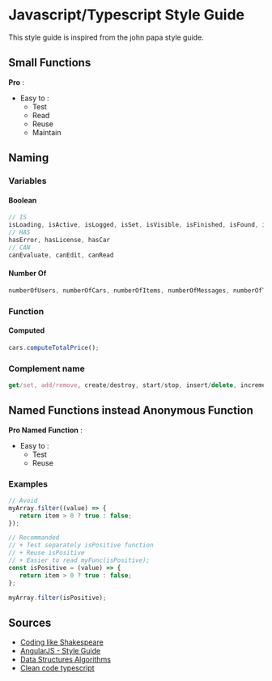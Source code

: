 # Javascript/Typescript Style Guide

This style guide is inspired from the john papa style guide.

## Small Functions

**Pro** :
- Easy to :
  - Test
  - Read
  - Reuse
  - Maintain
  
## Naming 

### Variables 

#### Boolean

```javascript
// IS
isLoading, isActive, isLogged, isSet, isVisible, isFinished, isFound, isOpen
// HAS
hasError, hasLicense, hasCar
// CAN
canEvaluate, canEdit, canRead
```

#### Number Of

```javascript
numberOfUsers, numberOfCars, numberOfItems, numberOfMessages, numberOfTickets
```

### Function

#### Computed

```javascript
cars.computeTotalPrice();
```

### Complement name

```javascript
get/set, add/remove, create/destroy, start/stop, insert/delete, increment/decrement, old/new, begin/end, first/last, up/down, min/max, next/previous, old/new, open/close, show/hide, suspend/resume, etc.
```

## Named Functions instead Anonymous Function

**Pro Named Function** :
- Easy to :
  - Test
  - Reuse

### Examples

```javascript
// Avoid
myArray.filter((value) => {
   return item > 0 ? true : false;
});
```

```javascript
// Recommanded
// + Test separately isPositive function
// + Reuse isPositive
// + Easier to read myFunc(isPositive);
const isPositive = (value) => {
   return item > 0 ? true : false;
};

myArray.filter(isPositive);
```

## Sources

- [Coding like Shakespeare](https://dmitripavlutin.com/coding-like-shakespeare-practical-function-naming-conventions/)
- [AngularJS - Style Guide](https://github.com/johnpapa/angular-styleguide/blob/master/a1/README.md)
- [Data Structures Algorithms](https://github.com/amejiarosario/dsa.js-data-structures-algorithms-javascript/blob/master/README.md)
- [Clean code typescript](https://github.com/labs42io/clean-code-typescript/blob/master/README.md)
